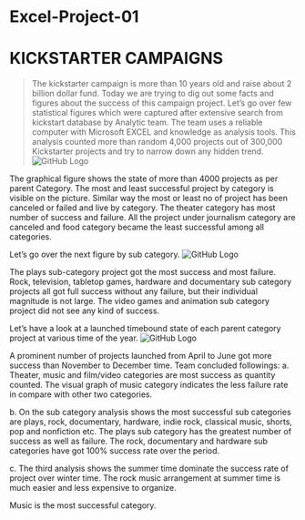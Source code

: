 # Excel-Project-01
# KICKSTARTER CAMPAIGNS

>The kickstarter campaign is more than 10 years old and raise about 2 billion dollar fund. Today we are trying to dig out some facts and figures about the success of this campaign project. Let’s go over few statistical figures which were captured after extensive search from kickstart database by Analytic team. The team uses a reliable computer with Microsoft EXCEL and knowledge as analysis tools. This analysis counted more than random 4,000 projects out of 300,000 Kickstarter projects and try to narrow down any hidden trend.
![GitHub Logo](https://github.com/obaid8712/Excel-Project-01/blob/master/category.png)

The graphical figure shows the state of more than 4000 projects as per parent Category. The most and least successful project by category is visible on the picture. Similar way the most or least no of project has been canceled or failed and live by category. The theater category has most number of success and failure. All the project under journalism category are canceled and food category became the least successful among all categories.

Let’s go over the next figure by sub category.
![GitHub Logo](https://github.com/obaid8712/Excel-Project-01/blob/master/subcategory.PNG)

The plays sub-category project got the most success and most failure. Rock, television, tabletop games, hardware and documentary sub category projects all got full success without any failure, but their individual magnitude is not large. The video games and animation sub category project did not see any kind of success.

Let’s have a look at a launched timebound state of each parent category project at various time of the year.
![GitHub Logo](https://github.com/obaid8712/Excel-Project-01/blob/master/launchedTimecategory.PNG)

A prominent number of projects launched from April to June got more success than November to December time. 
Team concluded followings:
a.	Theater, music and film/video categories are most success as quantity counted. The visual graph of music category indicates the less failure rate in compare with other two categories.

b.	On the sub category analysis shows the most successful sub categories are plays, rock, documentary, hardware, indie rock, classical music, shorts, pop and nonfiction etc. The plays sub category has the greatest number of success as well as failure. The rock, documentary and hardware sub categories have got 100% success rate over the period.

c.	 The third analysis shows the summer time dominate the success rate of project over winter time. The rock music arrangement at summer time is much easier and less expensive to organize.    

Music is the most successful category.
